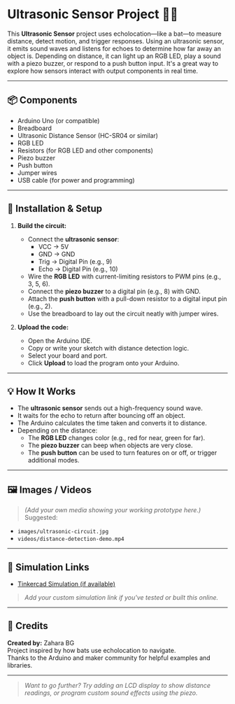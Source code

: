# Ultrasonic Sensor Project 🦇📏

This **Ultrasonic Sensor** project uses echolocation—like a bat—to measure distance, detect motion, and trigger responses. Using an ultrasonic sensor, it emits sound waves and listens for echoes to determine how far away an object is. Depending on distance, it can light up an RGB LED, play a sound with a piezo buzzer, or respond to a push button input. It's a great way to explore how sensors interact with output components in real time.

---

## 📦 Components

- Arduino Uno (or compatible)
- Breadboard
- Ultrasonic Distance Sensor (HC-SR04 or similar)
- RGB LED
- Resistors (for RGB LED and other components)
- Piezo buzzer
- Push button
- Jumper wires
- USB cable (for power and programming)

---

## 🔧 Installation & Setup

1. **Build the circuit:**
   - Connect the **ultrasonic sensor**:
     - VCC → 5V  
     - GND → GND  
     - Trig → Digital Pin (e.g., 9)  
     - Echo → Digital Pin (e.g., 10)
   - Wire the **RGB LED** with current-limiting resistors to PWM pins (e.g., 3, 5, 6).
   - Connect the **piezo buzzer** to a digital pin (e.g., 8) with GND.
   - Attach the **push button** with a pull-down resistor to a digital input pin (e.g., 2).
   - Use the breadboard to lay out the circuit neatly with jumper wires.

2. **Upload the code:**
   - Open the Arduino IDE.
   - Copy or write your sketch with distance detection logic.
   - Select your board and port.
   - Click **Upload** to load the program onto your Arduino.

---

## 💡 How It Works

- The **ultrasonic sensor** sends out a high-frequency sound wave.
- It waits for the echo to return after bouncing off an object.
- The Arduino calculates the time taken and converts it to distance.
- Depending on the distance:
  - The **RGB LED** changes color (e.g., red for near, green for far).
  - The **piezo buzzer** can beep when objects are very close.
  - The **push button** can be used to turn features on or off, or trigger additional modes.

---

## 🖼️ Images / Videos

> *(Add your own media showing your working prototype here.)*  
Suggested:
- `images/ultrasonic-circuit.jpg`
- `videos/distance-detection-demo.mp4`

---

## 🔗 Simulation Links

- [Tinkercad Simulation (if available)](https://www.tinkercad.com/)  
> *Add your custom simulation link if you've tested or built this online.*

---

## 🙌 Credits

**Created by:** Zahara BG  
Project inspired by how bats use echolocation to navigate.  
Thanks to the Arduino and maker community for helpful examples and libraries.

---

> *Want to go further? Try adding an LCD display to show distance readings, or program custom sound effects using the piezo.*
